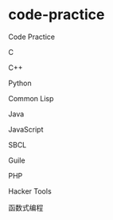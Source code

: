 # code-practice

Code Practice

C

C++

Python

Common Lisp

Java

JavaScript

SBCL

Guile

PHP

Hacker Tools

函数式编程
